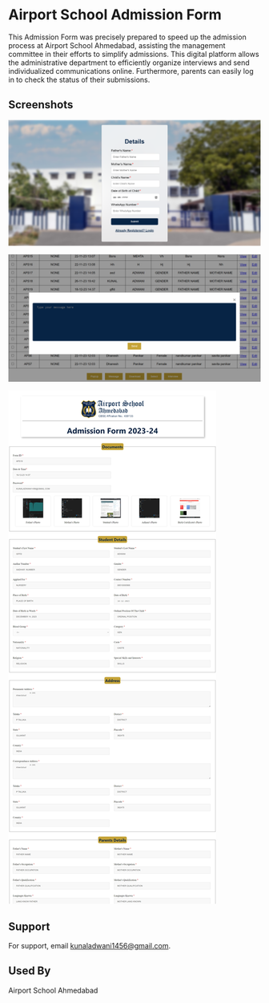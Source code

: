 
# Airport School Admission Form

This Admission Form was precisely prepared to speed up the admission process at Airport School Ahmedabad, assisting the management committee in their efforts to simplify admissions. This digital platform allows the administrative department to efficiently organize interviews and send individualized communications online. Furthermore, parents can easily log in to check the status of their submissions.



## Screenshots

![App Screenshot](https://github.com/Kunal-63/ADMISSION-FORM/blob/main/output%20images/image-1.png)

![App Screenshot](https://github.com/Kunal-63/ADMISSION-FORM/blob/main/output%20images/image-2.png)

![App Screenshot](https://github.com/Kunal-63/ADMISSION-FORM/blob/main/output%20images/image-3.jpeg)

## Support

For support, email kunaladwani1456@gmail.com.


## Used By

Airport School Ahmedabad
